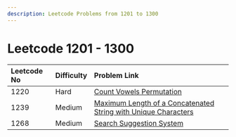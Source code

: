 ```yaml
---
description: Leetcode Problems from 1201 to 1300
---
```


# Leetcode 1201 - 1300



| Leetcode No | Difficulty | Problem Link |
| :--- | :--- | :--- |
| 1220 | Hard | [Count Vowels Permutation](../difficulty-based-problem-index/leetcode-hard/leetcode-1220-count-vowels-permutation.md) |
| 1239 | Medium | [Maximum Length of a Concatenated String with Unique Characters](../difficulty-based-problem-index/leetcode-medium/leetcode-1239-maximum-length-of-a-concatenated-string-with-unique-characters.md) |
| 1268 | Medium | [Search Suggestion System](../difficulty-based-problem-index/leetcode-medium/leetcode-1268-search-suggestions-system.md) |

